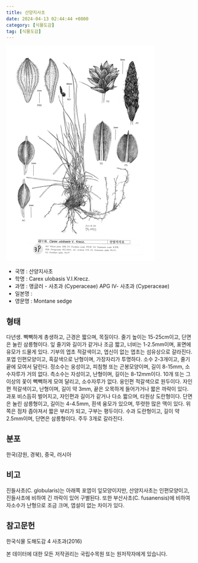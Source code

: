 ```yaml
---
title: 산양지사초
date: 2024-04-13 02:44:44 +0800
category: [식물도감]
tag: [식물도감]
---
```




![산양지사초](/assets/img/fileUpload/plants/basic/illustration/24150_illustration_th2.jpg)
- 국명 : 산양지사초
- 학명 : Carex ulobasis V.I.Krecz.
- 과명 : 앵글러 - 사초과 (Cyperaceae) APG Ⅳ- 사초과 (Cyperaceae)
- 일본명 : 
- 영문명 : Montane sedge


## 형태
다년생. 빽빽하게 총생하고, 근경은 짧으며, 목질이다. 줄기 높이는 15-25cm이고, 단면은 눌린 삼릉형이다. 잎 줄기와 길이가 같거나 조금 짧고, 너비는 1-2.5mm이며, 표면에 유모가 드물게 있다. 기부의 엽초 적갈색이고, 엽신이 없는 엽초는 섬유상으로 갈라진다. 포엽 인편모양이고, 흑갈색으로 난형이며, 가장자리가 투명하다. 소수 2-3개이고, 줄기 끝에 모여서 달린다. 정소수는 웅성이고, 피침형 또는 곤봉모양이며, 길이 8-15mm, 소수자루가 거의 없다. 측소수는 자성이고, 난형이며, 길이는 8-12mm이다. 10개 또는 그 이상의 꽃이 빽빽하게 모여 달리고, 소수자루가 없다. 웅인편 적갈색으로 원두이다. 자인편 적갈색이고, 난형이며, 길이 약 3mm, 끝은 오목하게 들어가거나 짧은 까락이 있다. 과포 비스듬히 벌어지고, 자인편과 길이가 같거나 다소 짧으며, 타원상 도란형이다. 단면은 눌린 삼릉형이고, 길이는 4-4.5mm, 흰색 융모가 있으며, 뚜렷한 많은 맥이 있다. 위쪽은 점차 좁아져서 짧은 부리가 되고, 구부는 평두이다. 수과 도란형이고, 길이 약 2.5mm이며, 단면은 삼릉형이다. 주두 3개로 갈라진다.
## 분포
한국(강원, 경북), 중국, 러시아
## 비고
진들사초(C. globularis)는 아래쪽 포엽이 잎모양이지만, 산양지사초는 인편모양이고, 진들사초에 비하여 긴 까락이 있어 구별된다. 또한 부산사초(C. fusanensis)에 비하여 자소수가 난형으로 조금 크며, 엽설이 없는 차이가 있다.
## 참고문헌
한국식물 도해도감 4 사초과(2016)






본 데이터에 대한 모든 저작권리는 국립수목원 또는 원저작자에게 있습니다.
